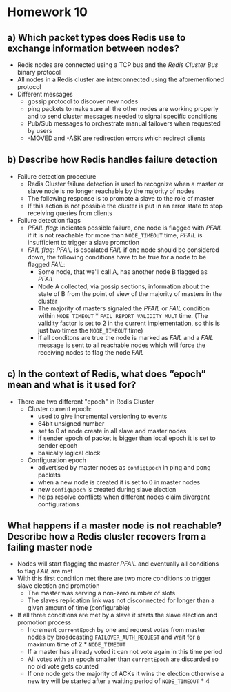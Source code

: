 # Homework 10

## a) Which packet types does Redis use to exchange information between nodes?

- Redis nodes are connected using a TCP bus and the *Redis Cluster Bus* binary protocol
- All nodes in a Redis cluster are interconnected using the aforementioned protocol
- Different messages
  - gossip protocol to discover new nodes
  - ping packets to make sure all the other nodes are working properly and to send cluster messages needed to signal specific conditions
  - Pub/Sub messages to orchestrate manual failovers when requested by users
  - -MOVED and -ASK are redirection errors which redirect clients

## b) Describe how Redis handles failure detection

- Failure detection procedure
  - Redis Cluster failure detection is used to recognize when a master or slave node is no longer reachable by the majority of nodes
  - The following response is to promote a slave to the role of master
  - If this action is not possible the cluster is put in an error state to stop receiving queries from clients
- Failure detection flags
  - *PFAIL flag*: indicates possible failure, one node is flagged with *PFAIL* if it is not reachable for more than ````NODE_TIMEOUT```` time, *PFAIL* is insufficient to trigger a slave promotion
  - *FAIL flag*: *PFAIL* is escalated *FAIL* if one node should be considered down, the following conditions have to be true for a node to be flagged *FAIL*:
    - Some node, that we'll call A, has another node B flagged as *PFAIL*
    - Node A collected, via gossip sections, information about the state of B from the point of view of the majority of masters in the cluster
    - The majority of masters signaled the *PFAIL* or *FAIL* condition within ````NODE_TIMEOUT```` * ````FAIL_REPORT_VALIDITY_MULT```` time. (The validity factor is set to 2 in the current implementation, so this is just two times the ````NODE_TIMEOUT```` time)
    - If all conditons are true the node is marked as *FAIL* and a *FAIL* message is sent to all reachable nodes which will force the receiving nodes to flag the node *FAIL*

## c) In the context of Redis, what does “epoch” mean and what is it used for?

- There are two different "epoch" in Redis Cluster
  - Cluster current epoch:
    - used to give incremental versioning to events
    - 64bit unsigned number
    - set to 0 at node create in all slave and master nodes
    - if sender epoch of packet is bigger than local epoch it is set to sender epoch
    - basically logical clock
  - Configuration epoch
    - advertised by master nodes as ````configEpoch```` in ping and pong packets
    - when a new node is created it is set to 0 in master nodes
    - new ````configEpoch```` is created during slave election
    - helps resolve conflicts when different nodes claim divergent configurations

## What happens if a master node is not reachable? Describe how a Redis cluster recovers from a failing master node

- Nodes will start flagging the master *PFAIL* and eventually all conditions to flag *FAIL* are met
- With this first condition met there are two more conditions to trigger slave election and promotion
  - The master was serving a non-zero number of slots
  - The slaves replication link was not disconnected for longer than a given amount of time (configurable)
- If all three conditions are met by a slave it starts the slave election and promotion process
  - Increment ````currentEpoch```` by one and request votes from master nodes by broadcasting ````FAILOVER_AUTH_REQUEST```` and wait for a maximum time of 2 * ````NODE_TIMEOUT````
  - If a master has already voted it can not vote again in this time period
  - All votes with an epoch smaller than ````currentEpoch```` are discarded so no old vote gets counted
  - If one node gets the majority of ACKs it wins the election otherwise a new try will be started after a waiting period of ````NODE_TIMEOUT```` * 4
